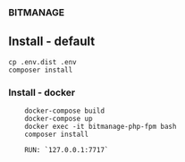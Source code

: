 ### BITMANAGE
## Install - default
```
cp .env.dist .env
composer install
```
### Install - docker
```
    docker-compose build
    docker-compose up
    docker exec -it bitmanage-php-fpm bash
    composer install
    
    RUN: `127.0.0.1:7717`
```    


